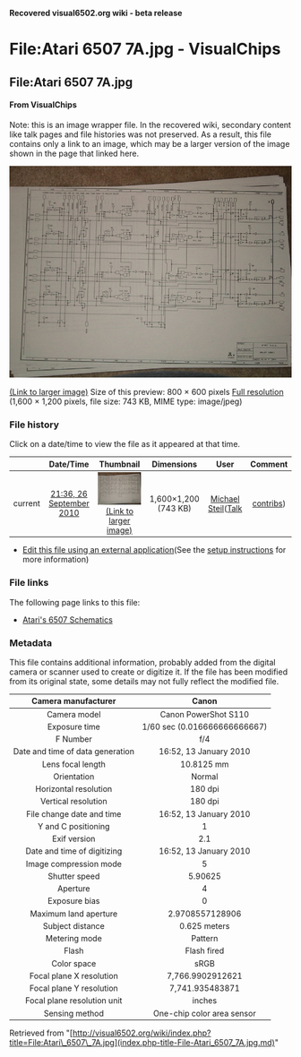 **Recovered visual6502.org wiki - beta release**

# File:Atari 6507 7A.jpg - VisualChips

## File:Atari 6507 7A.jpg

#### From VisualChips


Note: this is an image wrapper file. In the recovered wiki,
secondary content like talk pages and file histories was
not preserved. As a result, this file contains only a link
to an image, which may be a larger version of the image shown
in the page that linked here.

![File:Atari 6507 7A.jpg](images/thumb/8/85/Atari_6507_7A.jpg/800px-Atari_6507_7A.jpg)

[(Link to larger image)](images/8/85/Atari_6507_7A.jpg)
Size of this preview: 800 × 600 pixels
[Full resolution](images/8/85/Atari_6507_7A.jpg)‎ (1,600 × 1,200 pixels, file size: 743 KB, MIME type: image/jpeg)

### File history

Click on a date/time to view the file as it appeared at that time.

| | Date/Time | Thumbnail | Dimensions | User | Comment |
|:---:|:---:|:---:|:---:|:---:|:---:|
| current | [21:36, 26 September 2010](images/8/85/Atari_6507_7A.jpg) | ![Thumbnail for version as of 21:36, 26 September 2010](images/thumb/8/85/Atari_6507_7A.jpg/120px-Atari_6507_7A.jpg) [(Link to larger image)](images/8/85/Atari_6507_7A.jpg) | 1,600×1,200 (743 KB) | [Michael Steil](index.php-title-User-Michael_Steil.md)([Talk](index.php-title-User_talk-Michael_Steil.md) | [contribs](./index.php%3Ftitle=Special:Contributions/Michael_Steil.md)) | |

- [Edit this file using an external application](index.php-title-File-Atari_6507_7A.jpg.md)(See the [setup instructions](http://www.mediawiki.org/wiki/Manual:External_editors) for more information)

### File links

The following page links to this file:

- [Atari's 6507 Schematics](index.php-title-Atari~s_6507_Schematics.md)

### Metadata
This file contains additional information, probably added from the digital camera or scanner used to create or digitize it.
If the file has been modified from its original state, some details may not fully reflect the modified file.

| Camera manufacturer | Canon |
|:---:|:---:|
Camera model | Canon PowerShot S110 |
Exposure time | 1/60 sec (0.016666666666667) |
F Number | f/4 |
Date and time of data generation | 16:52, 13 January 2010 |
Lens focal length | 10.8125 mm |
Orientation | Normal |
Horizontal resolution | 180 dpi |
Vertical resolution | 180 dpi |
File change date and time | 16:52, 13 January 2010 |
Y and C positioning | 1 |
Exif version | 2.1 |
Date and time of digitizing | 16:52, 13 January 2010 |
Image compression mode | 5 |
Shutter speed | 5.90625 |
Aperture | 4 |
Exposure bias | 0 |
Maximum land aperture | 2.9708557128906 |
Subject distance | 0.625 meters |
Metering mode | Pattern |
Flash | Flash fired |
Color space | sRGB |
Focal plane X resolution | 7,766.9902912621 |
Focal plane Y resolution | 7,741.935483871 |
Focal plane resolution unit | inches |
Sensing method | One-chip color area sensor |

Retrieved from "[http://visual6502.org/wiki/index.php?title=File:Atari\_6507\_7A.jpg](index.php-title-File-Atari_6507_7A.jpg.md)"

